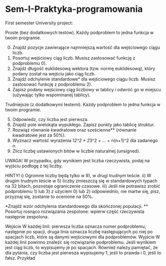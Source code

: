 # Sem-I-Praktyka-programowania
First semester University project:

Proste (bez dodatkowych testów). Każdy podproblem to jedna funkcja w twoim programie.

0) Znajdź pozycje zawierające najmniejszą wartość dla wejściowego ciągu liczb.
1) Posortuj wejściowy ciąg liczb. Musisz zastosować funkcję z podproblemu 0).
2) Znajdź długość euklidesową wektora (tzw. normę euklidesową), który podany został na wejściu jako ciąg liczb.
3) Znajdź odchylenie standardowe* dla wejściowego ciągu liczb. Musisz zastosować funkcję z podproblemu 2).
4) Zapisz podany wejściowy ciąg liczbowy w tablicy i odwróć go w miejscu (używając tylko wspominanej tablicy).

Trudniejsze (z dodatkowymi testemi). Każdy podproblem to jedna funkcja w twoim programie.

5) Odpowiedz, czy liczba jest pierwsza.
6) Znajdź pole wielokąta wypukłego. Zapisz punkty jako tablicę struktur.
7) Rozwiąż równanie kwadratowe oraz sześcienne** (równanie kwadratowe jest za 50%).
8) Wyznacz wartość wyrażenia 1*2^2 + 2*3^2 + ... + n(n+1)^2 dla zadanego n.
9) Zlicz liczbę ustawionych bitów w liczbie naturalnej (unsigned).

UWAGA! 
W przypadku, gdy wynikiem jest liczba rzeczywista, podaj na wyjściu podłogę z tej liczby.

HINTY!
i) Ogromne liczby będą tylko w 9), w drugi trudnym teście.
ii) W drugim trudnym teście w 5) liczby zmieszczą się w standardowych typach na 32 bitach,
pozostaje ograniczenie czasowe.
iii) Jeśli nie potrawisz zrobić podproblemu 1) lub 3) z użyciem 0) lub 2) odpowiednio,
nie martw się, pisz, przyznaj się, zostanie to ocenione na 50%.

*Znajdź wzór odchylenia standardowego dla skończonej populacji.
** Posortuj rosnąco rozwiązania zespolone: wpierw część rzeczywista następnie zespolona.

Wejście
W każdej linii: pierwsza liczba oznacza numer podproblemu, następnie po spacji, druga linia oznacza liczbę następujących po niej po spacjach liczb, które są danymi wejściowymi dla podproblemów.
Wyjście
W każdej linii powinno znaleźć się rozwiązanie podproblemu. Jeśli wynikiem jest ciąg liczb, to wypisujemy je po spacjach. Również należy pamiętać, że dla pytania, czy liczba jest pierwsza wypisujemy 1, jeśli to prawda i 0, jeśli to fałsz.
Przykład
